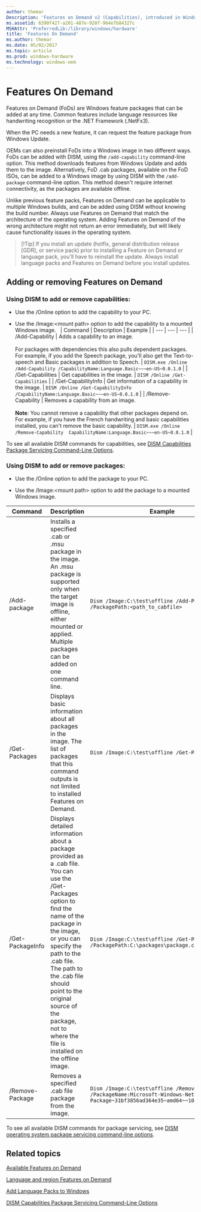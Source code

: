 ```yaml
---
author: themar
Description: 'Features on Demand v2 (Capabilities), introduced in Windows 10, are Windows feature packages that can be added at any time. Common features include language resources like handwriting recognition or the .NET Framework (.NetFx3).'
ms.assetid: 6390f427-a201-487e-928f-964e7b84327c
MSHAttr: 'PreferredLib:/library/windows/hardware'
title: 'Features On Demand'
ms.author: themar
ms.date: 05/02/2017
ms.topic: article
ms.prod: windows-hardware
ms.technology: windows-oem
---
```


# Features On Demand


Features on Demand (FoDs) are Windows feature packages that can be added at any time. Common features include language resources like handwriting recognition or the .NET Framework (.NetFx3).

When the PC needs a new feature, it can request the feature package from Windows Update.

OEMs can also preinstall FoDs into a Windows image in two different ways. FoDs can be added with DISM, using the `/add-capability` command-line option. This method downloads features from Windows Update and adds them to the image. Alternatively, FoD .cab packages, available on the FoD ISOs, can be added to a Windows image by using DISM with the `/add-package` command-line option. This method doesn't require internet connectivity, as the packages are available offline.

Unlike previous feature packs, Features on Demand can be applicable to multiple Windows builds, and can be added using DISM without knowing the build number. Always use Features on Demand that match the architecture of the operating system. Adding Features on Demand of the wrong architecture might not return an error immediately, but will likely cause functionality issues in the operating system. 

>[!Tip] If you install an update (hotfix, general distribution release [GDR], or service pack) prior to installing a Feature on Demand or language pack, you'll have to reinstall the update. Always install language packs and Features on Demand before you install updates.

## <span id="Adding_or_removing_features_capabilities"></span><span id="adding_or_removing_features_capabilities"></span><span id="ADDING_OR_REMOVING_FEATURES_CAPABILITIES"></span>Adding or removing Features on Demand


### Using DISM to add or remove capabilities:

-   Use the /Online option to add the capability to your PC.

-   Use the /Image:\<mount path> option to add the capability to a mounted Windows image.
 
| Command | Description | Example |
| --- | --- | --- |
| /Add-Capability | Adds a capability to an image.<br></br>For packages with dependencies this also pulls dependent packages. For example, if you add the Speech package, you'll also get the Text-to-speech and Basic packages in addition to Speech. | `DISM.exe /Online /Add-Capability /CapabilityName:Language.Basic~~~en-US~0.0.1.0` |
| /Get-Capabilities | Get capabilities in the image. | `DISM /Online /Get-Capabilities` |
| /Get-CapabilityInfo | Get information of a capability in the image. | `DISM /Online /Get-CapabilityInfo /CapabilityName:Language.Basic~~~en-US~0.0.1.0` |
| /Remove-Capability | Removes a capability from an image. <br></br>**Note**: You cannot remove a capability that other packages depend on. For example, if you have the French handwriting and basic capabilities installed, you can't remove the basic capability. | `DISM.exe /Online /Remove-Capability  CapabilityName:Language.Basic~~~en-US~0.0.1.0` |

To see all available DISM commands for capabilities, see [DISM Capabilities Package Servicing Command-Line Options](dism-capabilities-package-servicing-command-line-option.md).

### Using DISM to add or remove packages:

-   Use the /Online option to add the package to your PC.

-   Use the /Image:\<mount path> option to add the package to a mounted Windows image.

| Command | Description | Example |
| --- | --- | --- |
| /Add-package | Installs a specified .cab or .msu package in the image. An .msu package is supported only when the target image is offline, either mounted or applied. Multiple packages can be added on one command line. | `Dism /Image:C:\test\offline /Add-Package /PackagePath:<path_to_cabfile>` | 
| /Get-Packages | Displays basic information about all packages in the image. The list of packages that this command outputs is not limited to installed Features on Demand. | `Dism /Image:C:\test\offline /Get-Packages` |
| /Get-PackageInfo | Displays detailed information about a package provided as a .cab file. You can use the /Get-Packages option to find the name of the package in the image, or you can specify the path to the .cab file. The path to the .cab file should point to the original source of the package, not to where the file is installed on the offline image. | `Dism /Image:C:\test\offline /Get-PackageInfo /PackagePath:C:\packages\package.cab` |
| /Remove-Package | Removes a specified .cab file package from the image. | `Dism /Image:C:\test\offline /Remove-Package /PackageName:Microsoft-Windows-NetFx3-OnDemand-Package~31bf3856ad364e35~amd64~~10.0.17056.1000` |

To see all available DISM commands for package servicing, see [DISM operating system package servicing command-line options](dism-operating-system-package-servicing-command-line-options.md).

## <span id="related_topics"></span>Related topics

[Available Features on Demand](features-on-demand-non-language-fod.md)

[Language and region Features on Demand](features-on-demand-language-fod.md)

[Add Language Packs to Windows](add-language-packs-to-windows.md)

[DISM Capabilities Package Servicing Command-Line Options](dism-capabilities-package-servicing-command-line-options.md)

